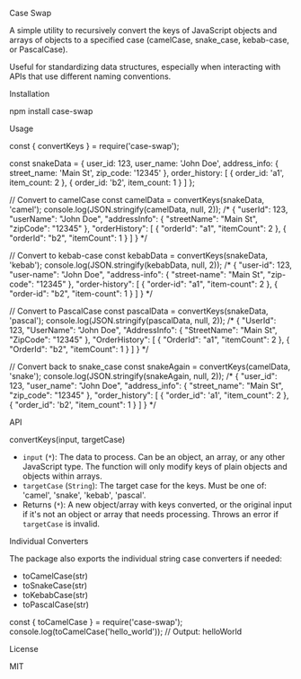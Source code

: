 Case Swap

A simple utility to recursively convert the keys of JavaScript objects and arrays of objects to a specified case (camelCase, snake_case, kebab-case, or PascalCase).

Useful for standardizing data structures, especially when interacting with APIs that use different naming conventions.

Installation

npm install case-swap

Usage

const { convertKeys } = require('case-swap');

const snakeData = {
  user_id: 123,
  user_name: 'John Doe',
  address_info: {
    street_name: 'Main St',
    zip_code: '12345'
  },
  order_history: [
    { order_id: 'a1', item_count: 2 },
    { order_id: 'b2', item_count: 1 }
  ]
};

// Convert to camelCase
const camelData = convertKeys(snakeData, 'camel');
console.log(JSON.stringify(camelData, null, 2));
/*
{
  "userId": 123,
  "userName": "John Doe",
  "addressInfo": {
    "streetName": "Main St",
    "zipCode": "12345"
  },
  "orderHistory": [
    { "orderId": "a1", "itemCount": 2 },
    { "orderId": "b2", "itemCount": 1 }
  ]
}
*/

// Convert to kebab-case
const kebabData = convertKeys(snakeData, 'kebab');
console.log(JSON.stringify(kebabData, null, 2));
/*
{
  "user-id": 123,
  "user-name": "John Doe",
  "address-info": {
    "street-name": "Main St",
    "zip-code": "12345"
  },
  "order-history": [
    { "order-id": "a1", "item-count": 2 },
    { "order-id": "b2", "item-count": 1 }
  ]
}
*/

// Convert to PascalCase
const pascalData = convertKeys(snakeData, 'pascal');
console.log(JSON.stringify(pascalData, null, 2));
/*
{
  "UserId": 123,
  "UserName": "John Doe",
  "AddressInfo": {
    "StreetName": "Main St",
    "ZipCode": "12345"
  },
  "OrderHistory": [
    { "OrderId": "a1", "itemCount": 2 },
    { "OrderId": "b2", "itemCount": 1 }
  ]
}
*/

// Convert back to snake_case
const snakeAgain = convertKeys(camelData, 'snake');
console.log(JSON.stringify(snakeAgain, null, 2));
/*
{
  "user_id": 123,
  "user_name": "John Doe",
  "address_info": {
    "street_name": "Main St",
    "zip_code": "12345"
  },
  "order_history": [
    { "order_id": 'a1', "item_count": 2 },
    { "order_id": 'b2', "item_count": 1 }
  ]
}
*/

API

convertKeys(input, targetCase)

*   `input` (`*`): The data to process. Can be an object, an array, or any other JavaScript type. The function will only modify keys of plain objects and objects within arrays.
*   `targetCase` (`String`): The target case for the keys. Must be one of: 'camel', 'snake', 'kebab', 'pascal'.
*   Returns (`*`): A new object/array with keys converted, or the original input if it's not an object or array that needs processing. Throws an error if `targetCase` is invalid.

Individual Converters

The package also exports the individual string case converters if needed:

*   toCamelCase(str)
*   toSnakeCase(str)
*   toKebabCase(str)
*   toPascalCase(str)

const { toCamelCase } = require('case-swap');
console.log(toCamelCase('hello_world')); // Output: helloWorld

License

MIT